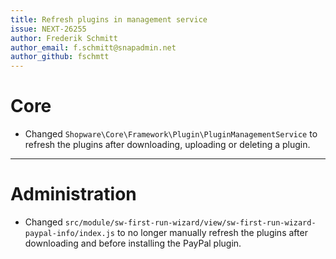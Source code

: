 ```yaml
---
title: Refresh plugins in management service
issue: NEXT-26255
author: Frederik Schmitt
author_email: f.schmitt@snapadmin.net
author_github: fschmtt
---
```

# Core
* Changed `Shopware\Core\Framework\Plugin\PluginManagementService` to refresh the plugins after downloading, uploading or deleting a plugin.
___
# Administration
* Changed `src/module/sw-first-run-wizard/view/sw-first-run-wizard-paypal-info/index.js` to no longer manually refresh the plugins after downloading and before installing the PayPal plugin.
